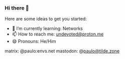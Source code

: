 ### Hi there 👋

Here are some ideas to get you started:

- 🌱 I’m currently learning: Networks
- 📫 How to reach me: undevoted@proton.me
- 😄 Pronouns: He/Him

matrix: @paulo:envs.net mastodon: @paulo@tilde.zone
